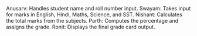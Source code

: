 Anusarv: Handles student name and roll number input.
Swayam: Takes input for marks in English, Hindi, Maths, Science, and SST.
Nishant: Calculates the total marks from the subjects.
Parth: Computes the percentage and assigns the grade.
Ronit: Displays the final grade card output.
